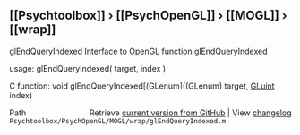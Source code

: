 ## [[Psychtoolbox]] &#8250; [[PsychOpenGL]] &#8250; [[MOGL]] &#8250; [[wrap]]

glEndQueryIndexed  Interface to [OpenGL](OpenGL) function glEndQueryIndexed  
  
usage:  glEndQueryIndexed( target, index )  
  
C function:  void glEndQueryIndexed[(GLenum]((GLenum) target, [GLuint](GLuint) index)  




<div class="code_header" style="text-align:right;">
  <span style="float:left;">Path&nbsp;&nbsp;</span> <span class="counter">Retrieve <a href=
  "https://raw.github.com/Psychtoolbox-3/Psychtoolbox-3/beta/Psychtoolbox/PsychOpenGL/MOGL/wrap/glEndQueryIndexed.m">current version from GitHub</a> | View <a href=
  "https://github.com/Psychtoolbox-3/Psychtoolbox-3/commits/beta/Psychtoolbox/PsychOpenGL/MOGL/wrap/glEndQueryIndexed.m">changelog</a></span>
</div>
<div class="code">
  <code>Psychtoolbox/PsychOpenGL/MOGL/wrap/glEndQueryIndexed.m</code>
</div>

